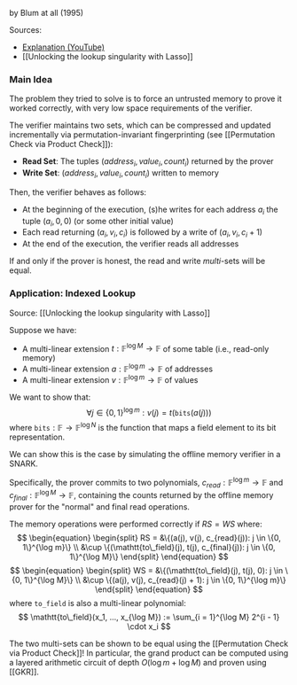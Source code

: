 by Blum at all (1995)

Sources:
- [Explanation (YouTube)](https://youtu.be/dmVweFbJsxw?si=26si_BTIIcVzPb0m&t=4474)
- [[Unlocking the lookup singularity with Lasso]]

### Main Idea
The problem they tried to solve is to force an untrusted memory to prove it worked correctly, with very low space requirements of the verifier.

The verifier maintains two sets, which can be compressed and updated incrementally via permutation-invariant fingerprinting (see [[Permutation Check via Product Check]]):
- **Read Set**: The tuples $(address_i, value_i, count_i)$ returned by the prover
- **Write Set**: $(address_i, value_i, count_i)$ written to memory

Then, the verifier behaves as follows:
- At the beginning of the execution, (s)he writes for each address $a_i$ the tuple $(a_i, 0, 0)$ (or some other initial value)
- Each read returning $(a_i, v_i, c_i)$ is followed by a write of $(a_i, v_i, c_i + 1)$
- At the end of the execution, the verifier reads all addresses

If and only if the prover is honest, the read and write *multi*-sets will be equal.

### Application: Indexed Lookup
Source: [[Unlocking the lookup singularity with Lasso]]

Suppose we have:
- A multi-linear extension $t: \mathbb{F}^{\log M} \rightarrow \mathbb{F}$  of some table (i.e., read-only memory)
- A multi-linear extension $a: \mathbb{F}^{\log m} \rightarrow \mathbb{F}$ of addresses
- A multi-linear extension $v: \mathbb{F}^{\log m} \rightarrow \mathbb{F}$ of values

We want to show that:
$$
\forall{j \in \{0, 1\}}^{\log m}: v(j) = t(\mathtt{bits}(a(j)))
$$
where $\mathtt{bits}: \mathbb{F} \rightarrow \mathbb{F}^{\log N}$  is the function that maps a field element to its bit representation.

We can show this is the case by simulating the offline memory verifier in a SNARK.

Specifically, the prover commits to two polynomials, $c_{read}: \mathbb{F}^{\log m} \rightarrow \mathbb{F}$ and $c_{final}: \mathbb{F}^{\log M} \rightarrow \mathbb{F}$, containing the counts returned by the offline memory prover for the "normal" and final read operations.

The memory operations were performed correctly if $RS = WS$ where:
$$
\begin{equation}
\begin{split}
RS = &\{(a(j), v(j), c_{read}(j)): j \in \{0, 1\}^{\log m}\} \\ &\cup \{(\mathtt{to\_field}(j), t(j), c_{final}(j)): j \in \{0, 1\}^{\log M}\}
\end{split}
\end{equation}
$$
$$
\begin{equation}
\begin{split}
WS = &\{(\mathtt{to\_field}(j), t(j), 0): j \in \{0, 1\}^{\log M}\} \\ &\cup \{(a(j), v(j), c_{read}(j) + 1): j \in \{0, 1\}^{\log m}\}
\end{split}
\end{equation}
$$
where $\mathtt{to\_field}$ is also a multi-linear polynomial:
$$
\mathtt{to\_field}(x_1, ..., x_{\log M}) := \sum_{i = 1}^{\log M} 2^{i - 1} \cdot x_i
$$

The two multi-sets can be shown to be equal using the [[Permutation Check via Product Check]]! In particular, the grand product can be computed using a layered arithmetic circuit of depth $O(\log m + \log M)$ and proven using [[GKR]].